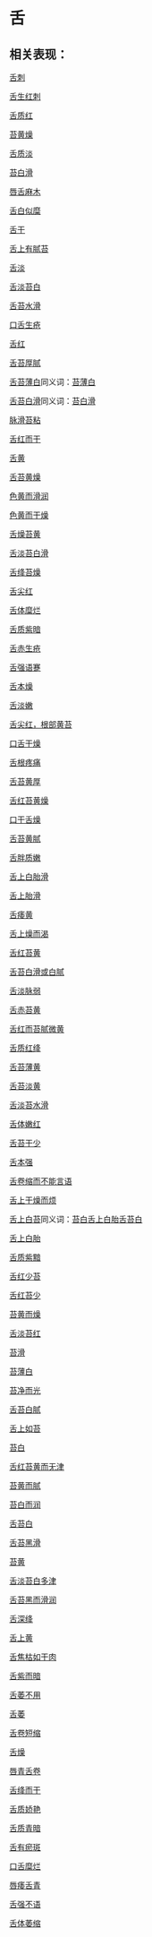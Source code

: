 # 舌

## 相关表现：

[舌刺](https://zuoye.gmzyh.com/search?key=舌刺)
[舌生红刺](https://zuoye.gmzyh.com/search?key=舌生红刺)
[舌质红](https://zuoye.gmzyh.com/search?key=舌质红)
[苔黄燥](https://zuoye.gmzyh.com/search?key=苔黄燥)
[舌质淡](https://zuoye.gmzyh.com/search?key=舌质淡)
[苔白滑](https://zuoye.gmzyh.com/search?key=苔白滑)
[唇舌麻木](https://zuoye.gmzyh.com/search?key=唇舌麻木)
[舌白似糜](https://zuoye.gmzyh.com/search?key=舌白似糜)
[舌干](https://zuoye.gmzyh.com/search?key=舌干)
[舌上有腻苔](https://zuoye.gmzyh.com/search?key=舌上有腻苔)
[舌淡](https://zuoye.gmzyh.com/search?key=舌淡)
[舌淡苔白](https://zuoye.gmzyh.com/search?key=舌淡苔白)
[舌苔水滑](https://zuoye.gmzyh.com/search?key=舌苔水滑)
[口舌生疮](https://zuoye.gmzyh.com/search?key=口舌生疮)
[舌红](https://zuoye.gmzyh.com/search?key=舌红)
[舌苔厚腻](https://zuoye.gmzyh.com/search?key=舌苔厚腻)
[舌苔薄白](https://zuoye.gmzyh.com/search?key=舌苔薄白)同义词：[苔薄白](https://zuoye.gmzyh.com/search?key=苔薄白)
[舌苔白滑](https://zuoye.gmzyh.com/search?key=舌苔白滑)同义词：[苔白滑](https://zuoye.gmzyh.com/search?key=苔白滑)
[脉滑苔粘](https://zuoye.gmzyh.com/search?key=脉滑苔粘)
[舌红而干](https://zuoye.gmzyh.com/search?key=舌红而干)
[舌黄](https://zuoye.gmzyh.com/search?key=舌黄)
[舌苔黄燥](https://zuoye.gmzyh.com/search?key=舌苔黄燥)
[色黄而滑润](https://zuoye.gmzyh.com/search?key=色黄而滑润)
[色黄而干燥](https://zuoye.gmzyh.com/search?key=色黄而干燥)
[舌燥苔黄](https://zuoye.gmzyh.com/search?key=舌燥苔黄)
[舌淡苔白滑](https://zuoye.gmzyh.com/search?key=舌淡苔白滑)
[舌绛苔燥](https://zuoye.gmzyh.com/search?key=舌绛苔燥)
[舌尖红](https://zuoye.gmzyh.com/search?key=舌尖红)
[舌体糜烂](https://zuoye.gmzyh.com/search?key=舌体糜烂)
[舌质紫暗](https://zuoye.gmzyh.com/search?key=舌质紫暗)
[舌赤生疮](https://zuoye.gmzyh.com/search?key=舌赤生疮)
[舌强语蹇](https://zuoye.gmzyh.com/search?key=舌强语蹇)
[舌本燥](https://zuoye.gmzyh.com/search?key=舌本燥)
[舌淡嫩](https://zuoye.gmzyh.com/search?key=舌淡嫩)
[舌尖红，根部黄苔](https://zuoye.gmzyh.com/search?key=舌尖红，根部黄苔)
[口舌干燥](https://zuoye.gmzyh.com/search?key=口舌干燥)
[舌根疼痛](https://zuoye.gmzyh.com/search?key=舌根疼痛)
[舌苔黄厚](https://zuoye.gmzyh.com/search?key=舌苔黄厚)
[舌红苔黄燥](https://zuoye.gmzyh.com/search?key=舌红苔黄燥)
[口干舌燥](https://zuoye.gmzyh.com/search?key=口干舌燥)
[舌苔黄腻](https://zuoye.gmzyh.com/search?key=舌苔黄腻)
[舌胖质嫩](https://zuoye.gmzyh.com/search?key=舌胖质嫩)
[舌上白胎滑](https://zuoye.gmzyh.com/search?key=舌上白胎滑)
[舌上胎滑](https://zuoye.gmzyh.com/search?key=舌上胎滑)
[舌痿黄](https://zuoye.gmzyh.com/search?key=舌痿黄)
[舌上燥而渴](https://zuoye.gmzyh.com/search?key=舌上燥而渴)
[舌红苔黄](https://zuoye.gmzyh.com/search?key=舌红苔黄)
[舌苔白滑或白腻](https://zuoye.gmzyh.com/search?key=舌苔白滑或白腻)
[舌淡脉弱](https://zuoye.gmzyh.com/search?key=舌淡脉弱)
[舌赤苔黄](https://zuoye.gmzyh.com/search?key=舌赤苔黄)
[舌红而苔腻微黄](https://zuoye.gmzyh.com/search?key=舌红而苔腻微黄)
[舌质红绛](https://zuoye.gmzyh.com/search?key=舌质红绛)
[舌苔薄黄](https://zuoye.gmzyh.com/search?key=舌苔薄黄)
[舌苔淡黄](https://zuoye.gmzyh.com/search?key=舌苔淡黄)
[舌淡苔水滑](https://zuoye.gmzyh.com/search?key=舌淡苔水滑)
[舌体嫩红](https://zuoye.gmzyh.com/search?key=舌体嫩红)
[舌苔干少](https://zuoye.gmzyh.com/search?key=舌苔干少)
[舌本强](https://zuoye.gmzyh.com/search?key=舌本强)
[舌卷缩而不能言语](https://zuoye.gmzyh.com/search?key=舌卷缩而不能言语)
[舌上干燥而烦](https://zuoye.gmzyh.com/search?key=舌上干燥而烦)
[舌上白苔](https://zuoye.gmzyh.com/search?key=舌上白苔)同义词：[苔白](https://zuoye.gmzyh.com/search?key=苔白)[舌上白胎](https://zuoye.gmzyh.com/search?key=舌上白胎)[舌苔白](https://zuoye.gmzyh.com/search?key=舌苔白)
[舌上白胎](https://zuoye.gmzyh.com/search?key=舌上白胎)
[舌质紫黯](https://zuoye.gmzyh.com/search?key=舌质紫黯)
[舌红少苔](https://zuoye.gmzyh.com/search?key=舌红少苔)
[舌红苔少](https://zuoye.gmzyh.com/search?key=舌红苔少)
[苔黄而燥](https://zuoye.gmzyh.com/search?key=苔黄而燥)
[舌淡苔红](https://zuoye.gmzyh.com/search?key=舌淡苔红)
[苔滑](https://zuoye.gmzyh.com/search?key=苔滑)
[苔薄白](https://zuoye.gmzyh.com/search?key=苔薄白)
[苔净而光](https://zuoye.gmzyh.com/search?key=苔净而光)
[舌苔白腻](https://zuoye.gmzyh.com/search?key=舌苔白腻)
[舌上如苔](https://zuoye.gmzyh.com/search?key=舌上如苔)
[苔白](https://zuoye.gmzyh.com/search?key=苔白)
[舌红苔黄而无津](https://zuoye.gmzyh.com/search?key=舌红苔黄而无津)
[苔黄而腻](https://zuoye.gmzyh.com/search?key=苔黄而腻)
[苔白而润](https://zuoye.gmzyh.com/search?key=苔白而润)
[舌苔白](https://zuoye.gmzyh.com/search?key=舌苔白)
[舌苔黑滑](https://zuoye.gmzyh.com/search?key=舌苔黑滑)
[苔黄](https://zuoye.gmzyh.com/search?key=苔黄)
[舌淡苔白多津](https://zuoye.gmzyh.com/search?key=舌淡苔白多津)
[舌苔黑而滑润](https://zuoye.gmzyh.com/search?key=舌苔黑而滑润)
[舌深绛](https://zuoye.gmzyh.com/search?key=舌深绛)
[舌上黄](https://zuoye.gmzyh.com/search?key=舌上黄)
[舌焦枯如干肉](https://zuoye.gmzyh.com/search?key=舌焦枯如干肉)
[舌紫而暗](https://zuoye.gmzyh.com/search?key=舌紫而暗)
[舌萎不用](https://zuoye.gmzyh.com/search?key=舌萎不用)
[舌萎](https://zuoye.gmzyh.com/search?key=舌萎)
[舌卷短缩](https://zuoye.gmzyh.com/search?key=舌卷短缩)
[舌燥](https://zuoye.gmzyh.com/search?key=舌燥)
[唇青舌卷](https://zuoye.gmzyh.com/search?key=唇青舌卷)
[舌绛而干](https://zuoye.gmzyh.com/search?key=舌绛而干)
[舌质娇艳](https://zuoye.gmzyh.com/search?key=舌质娇艳)
[舌质青暗](https://zuoye.gmzyh.com/search?key=舌质青暗)
[舌有瘀斑](https://zuoye.gmzyh.com/search?key=舌有瘀斑)
[口舌糜烂](https://zuoye.gmzyh.com/search?key=口舌糜烂)
[唇痿舌青](https://zuoye.gmzyh.com/search?key=唇痿舌青)
[舌强不语](https://zuoye.gmzyh.com/search?key=舌强不语)
[舌体萎缩](https://zuoye.gmzyh.com/search?key=舌体萎缩)